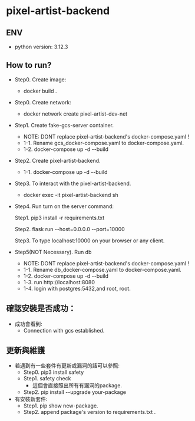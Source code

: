 # pixel-artist-backend

## ENV

  - python version: 3.12.3

## How to run?
  
  - Step0. Create image:
    - docker build .

  - Step0. Create network:
    - docker network create pixel-artist-dev-net
  
  - Step1. Create fake-gcs-server container.
    - NOTE: DONT replace pixel-artist-backend's docker-compose.yaml !
    - 1-1. Rename gcs_docker-compose.yaml to docker-compose.yaml.
    - 1-2. docker-compose up -d --build

  - Step2. Create pixel-artist-backend.
    - 1-1. docker-compose up -d --build

  - Step3. To interact with the pixel-artist-backend.
    - docker exec -it pixel-artist-backend sh

  - Step4. Run turn on the server command:

    Step1. pip3 install -r requirements.txt

    Step2. flask run --host=0.0.0.0 --port=10000

    Step3. To type localhost:10000 on your browser or any client.
  - Step5(NOT Necessary). Run db
    - NOTE: DONT replace pixel-artist-backend's docker-compose.yaml ! 
    - 1-1. Rename db_docker-compose.yaml to docker-compose.yaml.
    - 1-2. docker-compose up -d --build
    - 1-3. run http://localhost:8080
    - 1-4. login with postgres:5432,and root, root.
## 確認安裝是否成功：
  - 成功會看到:
    - Connection with gcs established.

## 更新與維護
  - 若遇到有一些套件有更新或漏洞的話可以參照:
    - Step0. pip3 install safety
    - Step1. safety check
      - 這個會直接照出所有有漏洞的package.
    - Step2. pip install --upgrade your-package
  - 有安裝新套件:
    - Step1. pip show new-package.
    - Step2. append package's version to requirements.txt .
